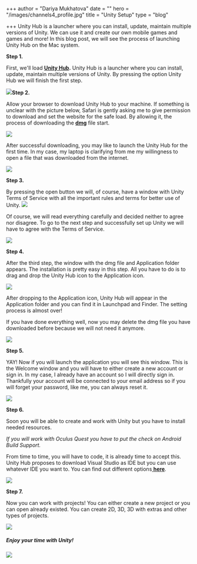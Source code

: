 +++
author = "Dariya Mukhatova"
date = ""
hero = "/images/channels4_profile.jpg"
title = "Unity Setup"
type = "blog"

+++
Unity Hub is a launcher where you can install, update, maintain multiple versions of Unity. We can use it and create our own mobile games and games and more! In this blog post, we will see the process of launching Unity Hub on the Mac system.

**Step 1.**

First, we'll load [**Unity Hub**](https://unity3d.com/get-unity/download)**.** Unity Hub is a launcher where you can install, update, maintain multiple versions of Unity. By pressing the option Unity Hub we will finish the first step.

![](/images/2022-02-14-16-36-06.png)**Step 2.**

Allow your browser to download Unity Hub to your machine. If something is unclear with the picture below, Safari is gently asking me to give permission to download and set the website for the safe load. By allowing it, the process of downloading the [**dmg**](https://en.wikipedia.org/wiki/Apple_Disk_Image "https://en.wikipedia.org/wiki/Apple_Disk_Image") file start.

![](/images/2022-02-14-16-36-13.png)

After successful downloading, you may like to launch the Unity Hub for the first time. In my case, my laptop is clarifying from me my willingness to open a file that was downloaded from the internet.

![](/images/2022-02-14-16-42-26.png)

**Step 3.**

By pressing the open button we will, of course, have a window with Unity Terms of Service with all the important rules and terms for better use of Unity.  ![](/images/2022-02-14-16-37-57.png)

Of course, we will read everything carefully and decided neither to agree nor disagree. To go to the next step and successfully set up Unity we will have to agree with the Terms of Service.

![](/images/2022-02-14-16-38-08.png)

**Step 4.**

After the third step, the window with the dmg file and Application folder appears. The installation is pretty easy in this step. All you have to do is to drag and drop the Unity Hub icon to the Application icon.

![](/images/2022-02-14-16-38-51.png)

After dropping to the Application icon, Unity Hub will appear in the Application folder and you can find it in Launchpad and Finder. The setting process is almost over!

If you have done everything well, now you may delete the dmg file you have downloaded before because we will not need it anymore.

![](/images/2022-02-14-16-41-35.png)

**Step 5.**

YAY! Now if you will launch the application you will see this window. This is the Welcome window and you will have to either create a new account or sign in. In my case, I already have an account so I will directly sign in. Thankfully your account will be connected to your email address so if you will forget your password, like me, you can always reset it.

![](/images/2022-02-14-16-42-48.png)

**Step 6.**

Soon you will be able to create and work with Unity but you have to install needed resources.

_If you will work with Oculus Quest you have to put the check on Android Build Support._

From time to time, you will have to code, it is already time to accept this. Unity Hub proposes to download Visual Studio as IDE but you can use whatever IDE you want to. You can find out different options[ **here**](https://www.dunebook.com/best-unity-ide/).

![](/images/2022-02-14-16-45-48.png)

**Step 7.**

Now you can work with projects! You can either create a new project or you can open already existed. You can create 2D, 3D, 3D with extras and other types of projects.

![](/images/2022-02-14-16-46-34.png)

##### Enjoy your time with Unity!

![](/images/sc1907_the-end_1422417179_1200.jpg)